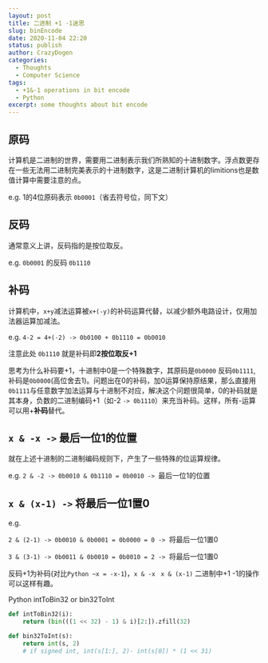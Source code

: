 ```yaml
---
layout: post
title: 二进制 +1 -1迷思
slug: binEncode
date: 2020-11-04 22:20
status: publish
author: CrazyDogen
categories: 
  - Thoughts
  - Computer Science
tags: 
  - +1&-1 operations in bit encode
  - Python
excerpt: some thoughts about bit encode
---
```


## 原码
计算机是二进制的世界，需要用二进制表示我们所熟知的十进制数字。浮点数更存在一些无法用二进制完美表示的十进制数字，这是二进制计算机的limitions也是数值计算中需要注意的点。

e.g. 1的4位原码表示 `0b0001`（省去符号位，同下文）

## 反码
通常意义上讲，反码指的是按位取反。

e.g. `0b0001` 的反码 `0b1110`

## 补码
计算机中，`x+y`减法运算被`x+(-y)`的补码运算代替，以减少额外电路设计，仅用加法器运算加减法。

e.g. `4-2 = 4+(-2) -> 0b0100 + 0b1110 = 0b0010`

注意此处 `0b1110` 就是补码即**2按位取反+1**

思考为什么补码要+1，十进制中0是一个特殊数字，其原码是`0b0000` 反码`0b1111`, 补码是`0b0000`(高位舍去1)。问题出在0的补码，加0运算保持原结果，那么直接用`0b1111`与任意数字加法运算与十进制不对应，解决这个问题很简单，0的补码就是其本身，负数的二进制编码+1（如-2 `-> 0b1110`）来充当补码。这样，所有-运算可以用+**补码**替代。

## `x & -x ->` 最后一位1的位置
就在上述十进制的二进制编码规则下，产生了一些特殊的位运算规律。

e.g. `2 & -2 -> 0b0010 & 0b1110 = 0b0010 -> `最后一位1的位置

## `x & (x-1) ->` 将最后一位1置0
e.g.

`2 & (2-1) -> 0b0010 & 0b0001 = 0b0000 = 0 -> `将最后一位1置0

`3 & (3-1) -> 0b0011 & 0b0010 = 0b0010 = 2 -> `将最后一位1置0

反码+1为补码(对比`Python ~x = -x-1`)，`x & -x ` `x & (x-1)` 二进制中+1 -1的操作可以这样有趣。

Python intToBin32 or bin32ToInt
```python
def intToBin32(i):
    return (bin(((1 << 32) - 1) & i)[2:]).zfill(32)

def bin32ToInt(s):
    return int(s, 2)
    # if signed int, int(s[1:], 2)- int(s[0]) * (1 << 31)
```
